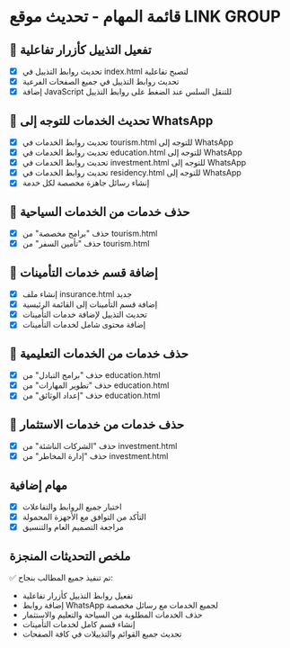 # قائمة المهام - تحديث موقع LINK GROUP

## ⿡ تفعيل التذييل كأزرار تفاعلية
- [x] تحديث روابط التذييل في index.html لتصبح تفاعلية
- [x] تحديث روابط التذييل في جميع الصفحات الفرعية
- [x] إضافة JavaScript للتنقل السلس عند الضغط على روابط التذييل

## ⿢ تحديث الخدمات للتوجه إلى WhatsApp
- [x] تحديث روابط الخدمات في tourism.html للتوجه إلى WhatsApp
- [x] تحديث روابط الخدمات في education.html للتوجه إلى WhatsApp  
- [x] تحديث روابط الخدمات في investment.html للتوجه إلى WhatsApp
- [x] تحديث روابط الخدمات في residency.html للتوجه إلى WhatsApp
- [x] إنشاء رسائل جاهزة مخصصة لكل خدمة

## ⿣ حذف خدمات من الخدمات السياحية
- [x] حذف "برامج مخصصة" من tourism.html
- [x] حذف "تأمين السفر" من tourism.html

## ⿤ إضافة قسم خدمات التأمينات
- [x] إنشاء ملف insurance.html جديد
- [x] إضافة قسم التأمينات إلى القائمة الرئيسية
- [x] تحديث التذييل لإضافة خدمات التأمينات
- [x] إضافة محتوى شامل لخدمات التأمينات

## ⿥ حذف خدمات من الخدمات التعليمية
- [x] حذف "برامج التبادل" من education.html
- [x] حذف "تطوير المهارات" من education.html
- [x] حذف "إعداد الوثائق" من education.html

## ⿦ حذف خدمات من خدمات الاستثمار
- [x] حذف "الشركات الناشئة" من investment.html
- [x] حذف "إدارة المخاطر" من investment.html

## مهام إضافية
- [x] اختبار جميع الروابط والتفاعلات
- [x] التأكد من التوافق مع الأجهزة المحمولة
- [x] مراجعة التصميم العام والتنسيق

## ملخص التحديثات المنجزة
✅ تم تنفيذ جميع المطالب بنجاح:
- تفعيل روابط التذييل كأزرار تفاعلية
- إضافة روابط WhatsApp لجميع الخدمات مع رسائل مخصصة
- حذف الخدمات المطلوبة من السياحة والتعليم والاستثمار
- إنشاء قسم كامل لخدمات التأمينات
- تحديث جميع القوائم والتذييلات في كافة الصفحات

